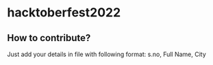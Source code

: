 # hacktoberfest2022
## How to contribute?
Just add your details in file with following format:
s.no, Full Name, City
